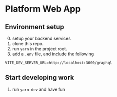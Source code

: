 # Platform Web App

## Environment setup
0. setup your backend services
1. clone this repo.
2. run `yarn` in the project root.
3. add a `.env` file, and include the following
```
VITE_DEV_SERVER_URL=http://localhost:3000/graphql
```

## Start developing work
1. run `yarn dev` and have fun

